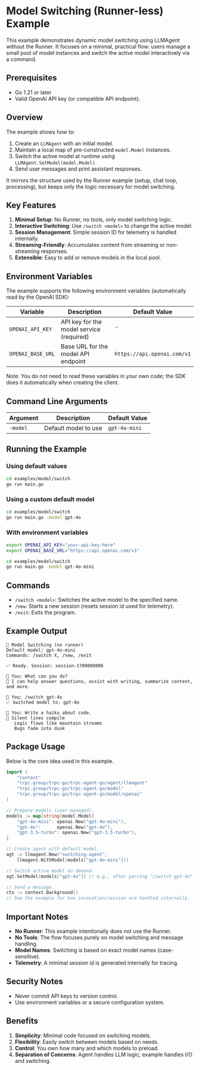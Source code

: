 # Model Switching (Runner-less) Example

This example demonstrates dynamic model switching using LLMAgent without the Runner. It focuses on a minimal, practical flow: users manage a small pool of model instances and switch the active model interactively via a command.

## Prerequisites

- Go 1.21 or later
- Valid OpenAI API key (or compatible API endpoint).

## Overview

The example shows how to:

1. Create an `LLMAgent` with an initial model.
2. Maintain a local map of pre-constructed `model.Model` instances.
3. Switch the active model at runtime using `LLMAgent.SetModel(model.Model)`.
4. Send user messages and print assistant responses.

It mirrors the structure used by the Runner example (setup, chat loop, processing), but keeps only the logic necessary for model switching.

## Key Features

1. **Minimal Setup**: No Runner, no tools, only model switching logic.
2. **Interactive Switching**: Use `/switch <model>` to change the active model.
3. **Session Management**: Simple session ID for telemetry is handled internally.
4. **Streaming-Friendly**: Accumulates content from streaming or non-streaming responses.
5. **Extensible**: Easy to add or remove models in the local pool.

## Environment Variables

The example supports the following environment variables (automatically read by the OpenAI SDK):

| Variable          | Description                              | Default Value               |
| ----------------- | ---------------------------------------- | --------------------------- |
| `OPENAI_API_KEY`  | API key for the model service (required) | ``                          |
| `OPENAI_BASE_URL` | Base URL for the model API endpoint      | `https://api.openai.com/v1` |

Note: You do not need to read these variables in your own code; the SDK does it automatically when creating the client.

## Command Line Arguments

| Argument | Description          | Default Value |
| -------- | -------------------- | ------------- |
| `-model` | Default model to use | `gpt-4o-mini` |

## Running the Example

### Using default values

```bash
cd examples/model/switch
go run main.go
```

### Using a custom default model

```bash
cd examples/model/switch
go run main.go -model gpt-4o
```

### With environment variables

```bash
export OPENAI_API_KEY="your-api-key-here"
export OPENAI_BASE_URL="https://api.openai.com/v1"

cd examples/model/switch
go run main.go -model gpt-4o-mini
```

## Commands

- `/switch <model>`: Switches the active model to the specified name.
- `/new`: Starts a new session (resets session id used for telemetry).
- `/exit`: Exits the program.

## Example Output

```text
🚀 Model Switching (no runner)
Default model: gpt-4o-mini
Commands: /switch X, /new, /exit

✅ Ready. Session: session-1700000000

👤 You: What can you do?
🤖 I can help answer questions, assist with writing, summarize content, and more.

👤 You: /switch gpt-4o
✅ Switched model to: gpt-4o

👤 You: Write a haiku about code.
🤖 Silent lines compile
   Logic flows like mountain streams
   Bugs fade into dusk
```

## Package Usage

Below is the core idea used in this example.

```go
import (
    "context"
    "trpc.group/trpc-go/trpc-agent-go/agent/llmagent"
    "trpc.group/trpc-go/trpc-agent-go/model"
    "trpc.group/trpc-go/trpc-agent-go/model/openai"
)

// Prepare models (user-managed).
models := map[string]model.Model{
    "gpt-4o-mini": openai.New("gpt-4o-mini"),
    "gpt-4o":      openai.New("gpt-4o"),
    "gpt-3.5-turbo": openai.New("gpt-3.5-turbo"),
}

// Create agent with default model.
agt := llmagent.New("switching-agent",
    llmagent.WithModel(models["gpt-4o-mini"]))

// Switch active model on demand.
agt.SetModel(models["gpt-4o"]) // e.g., after parsing "/switch gpt-4o"

// Send a message.
ctx := context.Background()
// See the example for how invocation/session are handled internally.
```

## Important Notes

- **No Runner**: This example intentionally does not use the Runner.
- **No Tools**: The flow focuses purely on model switching and message handling.
- **Model Names**: Switching is based on exact model names (case-sensitive).
- **Telemetry**: A minimal session id is generated internally for tracing.

## Security Notes

- Never commit API keys to version control.
- Use environment variables or a secure configuration system.

## Benefits

1. **Simplicity**: Minimal code focused on switching models.
2. **Flexibility**: Easily switch between models based on needs.
3. **Control**: You own how many and which models to preload.
4. **Separation of Concerns**: Agent handles LLM logic; example handles I/O and switching.
